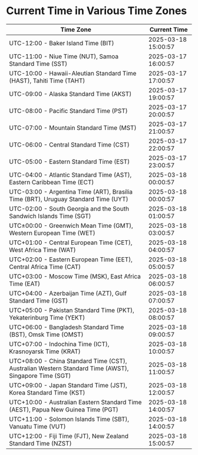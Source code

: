 # Current Time in Various Time Zones

| Time Zone | Current Time |
|-----------|--------------|
| UTC-12:00 - Baker Island Time (BIT) | 2025-03-18 15:00:57 |
| UTC-11:00 - Niue Time (NUT), Samoa Standard Time (SST) | 2025-03-17 16:00:57 |
| UTC-10:00 - Hawaii-Aleutian Standard Time (HAST), Tahiti Time (TAHT) | 2025-03-17 17:00:57 |
| UTC-09:00 - Alaska Standard Time (AKST) | 2025-03-17 19:00:57 |
| UTC-08:00 - Pacific Standard Time (PST) | 2025-03-17 20:00:57 |
| UTC-07:00 - Mountain Standard Time (MST) | 2025-03-17 21:00:57 |
| UTC-06:00 - Central Standard Time (CST) | 2025-03-17 22:00:57 |
| UTC-05:00 - Eastern Standard Time (EST) | 2025-03-17 23:00:57 |
| UTC-04:00 - Atlantic Standard Time (AST), Eastern Caribbean Time (ECT) | 2025-03-18 00:00:57 |
| UTC-03:00 - Argentina Time (ART), Brasília Time (BRT), Uruguay Standard Time (UYT) | 2025-03-18 00:00:57 |
| UTC-02:00 - South Georgia and the South Sandwich Islands Time (SGT) | 2025-03-18 01:00:57 |
| UTC±00:00 - Greenwich Mean Time (GMT), Western European Time (WET) | 2025-03-18 03:00:57 |
| UTC+01:00 - Central European Time (CET), West Africa Time (WAT) | 2025-03-18 04:00:57 |
| UTC+02:00 - Eastern European Time (EET), Central Africa Time (CAT) | 2025-03-18 05:00:57 |
| UTC+03:00 - Moscow Time (MSK), East Africa Time (EAT) | 2025-03-18 06:00:57 |
| UTC+04:00 - Azerbaijan Time (AZT), Gulf Standard Time (GST) | 2025-03-18 07:00:57 |
| UTC+05:00 - Pakistan Standard Time (PKT), Yekaterinburg Time (YEKT) | 2025-03-18 08:00:57 |
| UTC+06:00 - Bangladesh Standard Time (BST), Omsk Time (OMST) | 2025-03-18 09:00:57 |
| UTC+07:00 - Indochina Time (ICT), Krasnoyarsk Time (KRAT) | 2025-03-18 10:00:57 |
| UTC+08:00 - China Standard Time (CST), Australian Western Standard Time (AWST), Singapore Time (SGT) | 2025-03-18 11:00:57 |
| UTC+09:00 - Japan Standard Time (JST), Korea Standard Time (KST) | 2025-03-18 12:00:57 |
| UTC+10:00 - Australian Eastern Standard Time (AEST), Papua New Guinea Time (PGT) | 2025-03-18 14:00:57 |
| UTC+11:00 - Solomon Islands Time (SBT), Vanuatu Time (VUT) | 2025-03-18 14:00:57 |
| UTC+12:00 - Fiji Time (FJT), New Zealand Standard Time (NZST) | 2025-03-18 15:00:57 |
